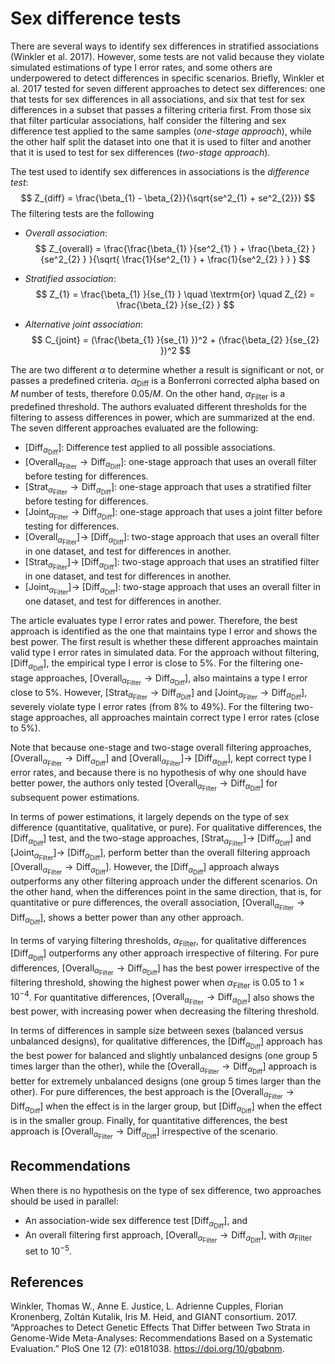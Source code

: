 # Sex difference tests

There are several ways to identify sex differences in stratified associations (Winkler et al. 2017).
However, some tests are not valid because they violate simulated estimations of type I error rates, and some others are underpowered to detect differences in specific scenarios.
Briefly, Winkler et al. 2017 tested for seven different approaches to detect sex differences: one that tests for sex differences in all associations, and six that test for sex differences in a subset that passes a filtering criteria first.
From those six that filter particular associations, half consider the filtering and sex difference test applied to the same samples (*one-stage approach*), while the other half split the dataset into one that it is used to filter and another that it is used to test for sex differences (*two-stage approach*).

The test used to identify sex differences in associations is the *difference test*:
$$
Z_{diff} = \frac{\beta_{1} - \beta_{2}}{\sqrt{se^2_{1} + se^2_{2}}}
$$
The filtering tests are the following

- *Overall association*:
$$
Z_{overall} = \frac{\frac{\beta_{1} }{se^2_{1} } + \frac{\beta_{2} }{se^2_{2} } }{\sqrt{ \frac{1}{se^2_{1} } + \frac{1}{se^2_{2} } } }
$$

- *Stratified association*:
$$
Z_{1} = \frac{\beta_{1} }{se_{1} } \quad \textrm{or} \quad Z_{2} = \frac{\beta_{2} }{se_{2} }
$$

- *Alternative joint association*:
$$
C_{joint} = (\frac{\beta_{1} }{se_{1} })^2 + (\frac{\beta_{2} }{se_{2} })^2
$$

The are two different $\alpha$ to determine whether a result is significant or not, or passes a predefined criteria.
$\alpha_{\textrm{Diff} }$ is a Bonferroni corrected alpha based on *M* number of tests, therefore $0.05/M$.
On the other hand, $\alpha_{\textrm{Filter}}$ is a predefined threshold.
The authors evaluated different thresholds for the filtering to assess differences in power, which are summarized at the end.
The seven different approaches evaluated are the following:

- \[$\textrm{Diff}_{\alpha_{\textrm{Diff}}}$]: Difference test applied to all possible associations.
- \[$\textrm{Overall}_{\alpha_{\textrm{Filter}} } \to \textrm{Diff}_{\alpha_{\textrm{Diff}}}$]: one-stage approach that uses an overall filter before testing for differences.
- \[$\textrm{Strat}_{\alpha_{\textrm{Filter}} } \to \textrm{Diff}_{\alpha_{\textrm{Diff}}}$]: one-stage approach that uses a stratified filter before testing for differences.
- \[$\textrm{Joint}_{\alpha_{\textrm{Filter}} } \to \textrm{Diff}_{\alpha_{\textrm{Diff}}}$]: one-stage approach that uses a joint filter before testing for differences.
- \[$\textrm{Overall}_{\alpha_{\textrm{Filter}} }] \to$ \[$\textrm{Diff}_{\alpha_{\textrm{Diff}}}$]: two-stage approach that uses an overall filter in one dataset, and test for differences in another.
- \[$\textrm{Strat}_{\alpha_{\textrm{Filter}} }] \to$ \[$\textrm{Diff}_{\alpha_{\textrm{Diff}}}$]: two-stage approach that uses an stratified filter in one dataset, and test for differences in another.
- \[$\textrm{Joint}_{\alpha_{\textrm{Filter}} }] \to$ \[$\textrm{Diff}_{\alpha_{\textrm{Diff}}}$]: two-stage approach that uses an overall filter in one dataset, and test for differences in another.

The article evaluates type I error rates and power.
Therefore, the best approach is identified as the one that maintains type I error and shows the best power.
The first result is whether these different approaches maintain valid type I error rates in simulated data.
For the approach without filtering, \[$\textrm{Diff}_{\alpha_{\textrm{Diff}}}$], the empirical type I error is close to 5%.
For the filtering one-stage approaches, \[$\textrm{Overall}_{\alpha_{\textrm{Filter}} } \to \textrm{Diff}_{\alpha_{\textrm{Diff}}}$], also maintains a type I error close to 5%.
However, \[$\textrm{Strat}_{\alpha_{\textrm{Filter}} } \to \textrm{Diff}_{\alpha_{\textrm{Diff}}}$] and \[$\textrm{Joint}_{\alpha_{\textrm{Filter}} } \to \textrm{Diff}_{\alpha_{\textrm{Diff}}}$], severely violate type I error rates (from 8% to 49%).
For the filtering two-stage approaches, all approaches maintain correct type I error rates (close to 5%).

Note that because one-stage and two-stage overall filtering approaches, \[$\textrm{Overall}_{\alpha_{\textrm{Filter}} } \to \textrm{Diff}_{\alpha_{\textrm{Diff}}}$] and \[$\textrm{Overall}_{\alpha_{\textrm{Filter}} }] \to$ \[$\textrm{Diff}_{\alpha_{\textrm{Diff}}}$], kept correct type I error rates, and because there is no hypothesis of why one should have better power, the authors only tested \[$\textrm{Overall}_{\alpha_{\textrm{Filter}} } \to \textrm{Diff}_{\alpha_{\textrm{Diff}}}$] for subsequent power estimations.

In terms of power estimations, it largely depends on the type of sex difference (quantitative, qualitative, or pure).
For qualitative differences, the \[$\textrm{Diff}_{\alpha_{\textrm{Diff}}}$] test, and the two-stage approaches, \[$\textrm{Strat}_{\alpha_{\textrm{Filter}} }] \to$ \[$\textrm{Diff}_{\alpha_{\textrm{Diff}}}$] and \[$\textrm{Joint}_{\alpha_{\textrm{Filter}} }] \to$ \[$\textrm{Diff}_{\alpha_{\textrm{Diff}}}$], perform better than the overall filtering approach \[$\textrm{Overall}_{\alpha_{\textrm{Filter}} } \to \textrm{Diff}_{\alpha_{\textrm{Diff}}}$].
However, the \[$\textrm{Diff}_{\alpha_{\textrm{Diff}}}$] approach always outperforms any other filtering approach under the different scenarios.
On the other hand, when the differences point in the same direction, that is, for quantitative or pure differences, the overall association, \[$\textrm{Overall}_{\alpha_{\textrm{Filter}} } \to \textrm{Diff}_{\alpha_{\textrm{Diff}}}$], shows a better power than any other approach.

In terms of varying filtering thresholds, $\alpha_{\textrm{Filter}}$, for qualitative differences \[$\textrm{Diff}_{\alpha_{\textrm{Diff}}}$] outperforms any other approach irrespective of filtering.
For pure differences, \[$\textrm{Overall}_{\alpha_{\textrm{Filter}} } \to \textrm{Diff}_{\alpha_{\textrm{Diff}}}$] has the best power irrespective of the filtering threshold, showing the highest power when $\alpha_{\textrm{Filter}}$ is $0.05$ to $1 \times 10^{-4}$.
For quantitative differences, \[$\textrm{Overall}_{\alpha_{\textrm{Filter}} } \to \textrm{Diff}_{\alpha_{\textrm{Diff}}}$] also shows the best power, with increasing power when decreasing the filtering threshold.

In terms of differences in sample size between sexes (balanced versus unbalanced designs), for qualitative differences, the \[$\textrm{Diff}_{\alpha_{\textrm{Diff}}}$] approach has the best power for balanced and slightly unbalanced designs (one group 5 times larger than the other), while the \[$\textrm{Overall}_{\alpha_{\textrm{Filter}} } \to \textrm{Diff}_{\alpha_{\textrm{Diff}}}$] approach is better for extremely unbalanced designs (one group 5 times larger than the other).
For pure differences, the best approach is the \[$\textrm{Overall}_{\alpha_{\textrm{Filter}} } \to \textrm{Diff}_{\alpha_{\textrm{Diff}}}$] when the effect is in the larger group, but \[$\textrm{Diff}_{\alpha_{\textrm{Diff}}}$] when the effect is in the smaller group.
Finally, for quantitative differences, the best approach is \[$\textrm{Overall}_{\alpha_{\textrm{Filter}} } \to \textrm{Diff}_{\alpha_{\textrm{Diff}}}$] irrespective of the scenario.

## Recommendations

When there is no hypothesis on the type of sex difference, two approaches should be used in parallel:

- An association-wide sex difference test \[$\textrm{Diff}_{\alpha_{\textrm{Diff}}}$], and
- An overall filtering first approach, \[$\textrm{Overall}_{\alpha_{\textrm{Filter}} } \to \textrm{Diff}_{\alpha_{\textrm{Diff}}}$], with $\alpha_{\textrm{Filter}}$ set to $10^{-5}$.

## References

Winkler, Thomas W., Anne E. Justice, L. Adrienne Cupples, Florian Kronenberg, Zoltán Kutalik, Iris M. Heid, and GIANT consortium. 2017. “Approaches to Detect Genetic Effects That Differ between Two Strata in Genome-Wide Meta-Analyses: Recommendations Based on a Systematic Evaluation.” PloS One 12 (7): e0181038. https://doi.org/10/gbqbnm.
